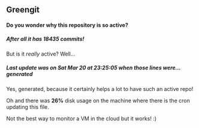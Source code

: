 ## Greengit

#### Do you wonder why this repository is so active?

##### After all it has 18435 commits!

But is it *really* active? Well...

##### Last update was on Sat Mar 20 at 23:25:05 when those lines were... generated

Yes, generated, because it certainly helps a lot to have such an active repo!

Oh and there was **26%** disk usage on the machine
where there is the cron updating this file.

Not the best way to monitor a VM in the cloud but it works! :)
